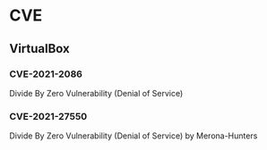 # CVE

## VirtualBox

### CVE-2021-2086
Divide By Zero Vulnerability (Denial of Service)

### CVE-2021-27550
Divide By Zero Vulnerability (Denial of Service) by Merona-Hunters
